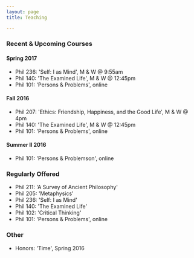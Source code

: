 ```yaml
---
layout: page
title: Teaching

--- 
```


### Recent & Upcoming Courses

#### Spring 2017

+ Phil 236: 'Self: I as Mind', M & W @ 9:55am
+ Phil 140: 'The Examined Life', M & W @ 12:45pm
+ Phil 101: 'Persons & Problems', online


#### Fall 2016

+ Phil 207: 'Ethics: Friendship, Happiness, and the Good Life', M & W @ 4pm
+ Phil 140: 'The Examined Life', M & W @ 12:45pm
+ Phil 101: 'Persons & Problems', online


#### Summer II 2016

+ Phil 101: 'Persons & Problemson', online


### Regularly Offered

+ Phil 211: 'A Survey of Ancient Philosophy'
+ Phil 205: 'Metaphysics' 
+ Phil 236: 'Self: I as Mind' 
+ Phil 140: 'The Examined Life' 
+ Phil 102: 'Critical Thinking'
+ Phil 101: 'Persons & Problems', online

### Other

+ Honors: 'Time', Spring 2016





